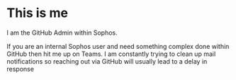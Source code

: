 # This is me

I am the GitHub Admin within Sophos. 

If you are an internal Sophos user and need something complex done within GitHub then hit me up on Teams. 
I am constantly trying to clean up mail notifications so reaching out via GitHub will usually lead to a delay in response
